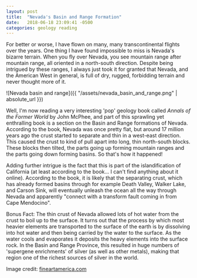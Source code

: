```yaml
---
layout: post
title:  "Nevada's Basin and Range Formation"
date:   2018-06-18 23:09:41 -0500
categories: geology reading
---
```


For better or worse, I have flown on many, many transcontinental flights over the years. One thing I have found impossible to miss is Nevada's bizarre terrain. When you fly over Nevada, you see mountain range after mountain range, all oriented in a north-south direction. Despite being intrigued by these ranges, I always just took it for granted that Nevada, and the American West in general, is full of dry, rugged, forbidding terrain and never thought more of it.

![Nevada basin and range]({{ "/assets/nevada_basin_and_range.png" | absolute_url }})

Well, I'm now reading a very interesting 'pop' geology book called *Annals of the Former World* by John McPhee, and part of this sprawling yet enthralling book is a section on the Basin and Range formations of Nevada. According to the book, Nevada was once pretty flat, but around 17 million years ago the crust started to separate and thin in a west-east direction. This caused the crust to kind of pull apart into long, thin north-south blocks. These blocks then tilted, the parts going up forming mountain ranges and the parts going down forming basins. So that's how it happened!

Adding further intrigue is the fact that this is part of the islandification of California (at least according to the book... I can't find anything about it online). According to the book, it is likely that the separating crust, which has already formed basins through for example Death Valley, Walker Lake, and Carson Sink, will eventually unleash the ocean all the way through Nevada and apparently "connect with a transform fault coming in from Cape Mendocino".

Bonus Fact: The thin crust of Nevada allowed lots of hot water from the crust to boil up to the surface. It turns out that the process by which most heavier elements are transported to the surface of the earth is by dissolving into hot water and then being carried by the water to the surface. As the water cools and evaporates it deposits the heavy elements into the surface rock. In the Basin and Range Province, this resulted in huge numbers of 'supergene enrichments' of silver (as well as other metals), making that region one of the richest sources of silver in the world.

Image credit: [fineartamerica.com](https://fineartamerica.com/featured/nevada-state-usa-3d-render-topographic-map-border-frank-ramspott.html)
